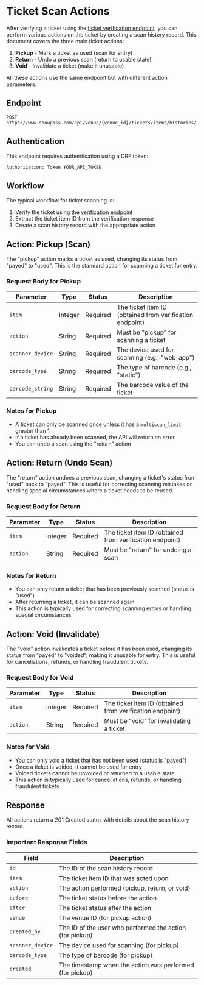# Ticket Scan Actions

After verifying a ticket using the [ticket verification endpoint](/api/11-private-api-scan-ticket-by-code), you can perform various actions on the ticket by creating a scan history record. This document covers the three main ticket actions:

1. **Pickup** - Mark a ticket as used (scan for entry)
2. **Return** - Undo a previous scan (return to usable state)
3. **Void** - Invalidate a ticket (make it unusable)

All these actions use the same endpoint but with different action parameters.

## Endpoint

```
POST https://www.showpass.com/api/venue/{venue_id}/tickets/items/histories/
```

## Authentication

This endpoint requires authentication using a DRF token:

```
Authorization: Token YOUR_API_TOKEN
```

## Workflow

The typical workflow for ticket scanning is:

1. Verify the ticket using the [verification endpoint](/api/10-private-api-scan-ticket-by-code)
2. Extract the ticket item ID from the verification response
3. Create a scan history record with the appropriate action

## Action: Pickup (Scan)

The "pickup" action marks a ticket as used, changing its status from "payed" to "used". This is the standard action for scanning a ticket for entry.

### Request Body for Pickup

| Parameter        | Type    | Status   | Description                                                |
| ---------------- | ------- | -------- | ---------------------------------------------------------- |
| `item`           | Integer | Required | The ticket item ID (obtained from verification endpoint)   |
| `action`         | String  | Required | Must be "pickup" for scanning a ticket                     |
| `scanner_device` | String  | Required | The device used for scanning (e.g., "web_app")            |
| `barcode_type`   | String  | Required | The type of barcode (e.g., "static")                      |
| `barcode_string` | String  | Required | The barcode value of the ticket                           |

### Notes for Pickup

- A ticket can only be scanned once unless it has a `multiscan_limit` greater than 1
- If a ticket has already been scanned, the API will return an error
- You can undo a scan using the "return" action

## Action: Return (Undo Scan)

The "return" action undoes a previous scan, changing a ticket's status from "used" back to "payed". This is useful for correcting scanning mistakes or handling special circumstances where a ticket needs to be reused.

### Request Body for Return

| Parameter | Type    | Status   | Description                                              |
| --------- | ------- | -------- | -------------------------------------------------------- |
| `item`    | Integer | Required | The ticket item ID (obtained from verification endpoint) |
| `action`  | String  | Required | Must be "return" for undoing a scan                      |

### Notes for Return

- You can only return a ticket that has been previously scanned (status is "used")
- After returning a ticket, it can be scanned again
- This action is typically used for correcting scanning errors or handling special circumstances

## Action: Void (Invalidate)

The "void" action invalidates a ticket before it has been used, changing its status from "payed" to "voided", making it unusable for entry. This is useful for cancellations, refunds, or handling fraudulent tickets.

### Request Body for Void

| Parameter | Type    | Status   | Description                                              |
| --------- | ------- | -------- | -------------------------------------------------------- |
| `item`    | Integer | Required | The ticket item ID (obtained from verification endpoint) |
| `action`  | String  | Required | Must be "void" for invalidating a ticket                 |

### Notes for Void

- You can only void a ticket that has not been used (status is "payed")
- Once a ticket is voided, it cannot be used for entry
- Voided tickets cannot be unvoided or returned to a usable state
- This action is typically used for cancellations, refunds, or handling fraudulent tickets

## Response

All actions return a 201 Created status with details about the scan history record.

### Important Response Fields

| Field            | Description                                                |
| ---------------- | ---------------------------------------------------------- |
| `id`             | The ID of the scan history record                          |
| `item`           | The ticket item ID that was acted upon                     |
| `action`         | The action performed (pickup, return, or void)             |
| `before`         | The ticket status before the action                        |
| `after`          | The ticket status after the action                         |
| `venue`          | The venue ID (for pickup action)                           |
| `created_by`     | The ID of the user who performed the action (for pickup)   |
| `scanner_device` | The device used for scanning (for pickup)                  |
| `barcode_type`   | The type of barcode (for pickup)                           |
| `created`        | The timestamp when the action was performed (for pickup)   | 